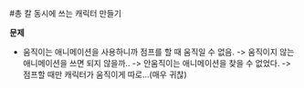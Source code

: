 #총 칼 동시에 쓰는 캐릭터 만들기

__문제__

- 움직이는 애니메이션을 사용하니까 점프를 할 때 움직일 수 없음. -> 움직이지 않는 애니메이션을 쓰면 되지 않을까.. -> 안움직이는 애니메이션을 찾을 수 없었다. 
-> 점프할 때만 캐릭터가 움직이게 따로...(매우 귀찮)
